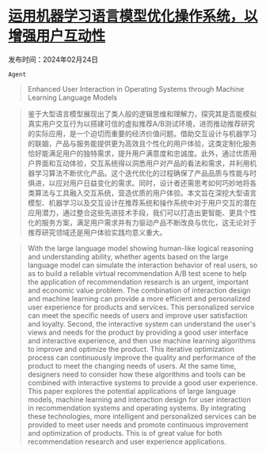 # [运用机器学习语言模型优化操作系统，以增强用户互动性](https://arxiv.org/abs/2403.00806)

发布时间：2024年02月24日

`Agent`

> Enhanced User Interaction in Operating Systems through Machine Learning Language Models

> 鉴于大型语言模型展现出了类人般的逻辑思维和理解力，探究其是否能模拟真实用户交互行为以搭建可信的虚拟推荐A/B测试环境，进而推动推荐研究的实际应用，是一个迫切而重要的经济价值问题。借助交互设计与机器学习的联姻，产品与服务能提供更为高效且个性化的用户体验，这类定制化服务恰好能满足用户的独特需求，提升用户满意度和忠诚度。此外，通过优质用户界面和互动体验，交互系统得以洞悉用户对产品的看法和需求，并利用机器学习算法不断优化产品。这个迭代优化的过程确保了产品品质与性能与时俱进，以应对用户日益变化的需求。同时，设计者还需思考如何巧妙地将各类算法与工具融入交互系统，营造优质的用户体验。本文旨在深挖大型语言模型、机器学习以及交互设计在推荐系统和操作系统中对于用户交互的潜在应用潜力，通过整合这些先进技术手段，我们可以打造出更智能、更具个性化的服务方案，满足用户需求并有力驱动产品不断改良与优化，这无论对于推荐研究领域还是用户体验实践均意义重大。

> With the large language model showing human-like logical reasoning and understanding ability, whether agents based on the large language model can simulate the interaction behavior of real users, so as to build a reliable virtual recommendation A/B test scene to help the application of recommendation research is an urgent, important and economic value problem. The combination of interaction design and machine learning can provide a more efficient and personalized user experience for products and services. This personalized service can meet the specific needs of users and improve user satisfaction and loyalty. Second, the interactive system can understand the user's views and needs for the product by providing a good user interface and interactive experience, and then use machine learning algorithms to improve and optimize the product. This iterative optimization process can continuously improve the quality and performance of the product to meet the changing needs of users. At the same time, designers need to consider how these algorithms and tools can be combined with interactive systems to provide a good user experience. This paper explores the potential applications of large language models, machine learning and interaction design for user interaction in recommendation systems and operating systems. By integrating these technologies, more intelligent and personalized services can be provided to meet user needs and promote continuous improvement and optimization of products. This is of great value for both recommendation research and user experience applications.
